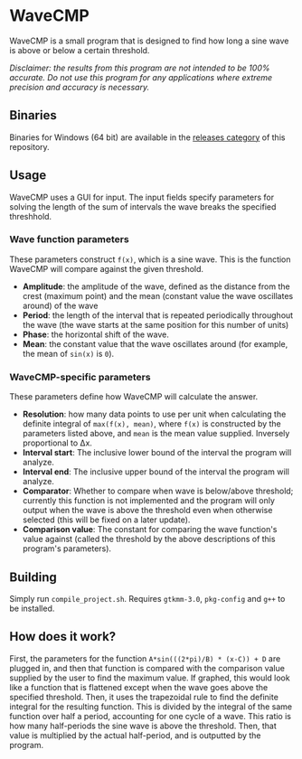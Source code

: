 # WaveCMP 
WaveCMP is a small program that is designed to find how long a sine wave is above or below a certain threshold.

*Disclaimer: the results from this program are not intended to be 100% accurate. Do not use this program for any applications where extreme precision and accuracy is necessary.*

## Binaries

Binaries for Windows (64 bit) are available in the [releases category](https://github.com/nsdrozario/WaveCMP/releases/) of this repository. 

## Usage

WaveCMP uses a GUI for input. The input fields specify parameters for solving the length of the sum of intervals the wave breaks the specified threshhold.

### Wave function parameters

These parameters construct `f(x)`, which is a sine wave. This is the function WaveCMP will compare against the given threshold. 

- **Amplitude**: the amplitude of the wave, defined as the distance from the crest (maximum point) and the mean (constant value the wave oscillates around) of the wave
- **Period**: the length of the interval that is repeated periodically throughout the wave (the wave starts at the same position for this number of units)
- **Phase**: the horizontal shift of the wave.
- **Mean**: the constant value that the wave oscillates around (for example, the mean of `sin(x)` is `0`).

### WaveCMP-specific parameters

These parameters define how WaveCMP will calculate the answer.

 - **Resolution**: how many data points to use per unit when calculating the definite integral of `max(f(x), mean)`, where `f(x)` is constructed by the parameters listed above, and `mean` is the mean value supplied. Inversely proportional to Δx.
 - **Interval start**: The inclusive lower bound of the interval the program will analyze.
 - **Interval end**:  The inclusive upper bound of the interval the program will analyze.
 - **Comparator**: Whether to compare when wave is below/above threshold; currently this function is not implemented and the program will only output when the wave is above the threshold even when otherwise selected (this will be fixed on a later update).
 - **Comparison value**: The constant for comparing the wave function's value against (called the threshold by the above descriptions of this program's parameters).

## Building

Simply run `compile_project.sh`. Requires `gtkmm-3.0`, `pkg-config` and `g++` to be installed.

## How does it work?

First, the parameters for the function `A*sin(((2*pi)/B) * (x-C)) + D` are plugged in, and then that function is compared with the comparison value supplied by the user to find the maximum value. If graphed, this would look like a function that is flattened except when the wave goes above the specified threshold. Then, it uses the trapezoidal rule to find the definite integral for the resulting function. This is divided by the integral of the same function over half a period, accounting for one cycle of a wave. This ratio is how many half-periods the sine wave is above the threshold. Then, that value is multiplied by the actual half-period, and is outputted by the program.

